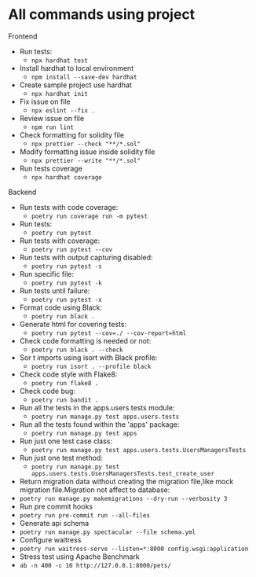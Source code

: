 # All commands using project

Frontend

- Run tests:
  - `npx hardhat test`
- Install hardhat to local environment
  - `npm install --save-dev hardhat`
- Create sample project use hardhat
  - `npx hardhat init`
- Fix issue on file
  - `npx eslint --fix .`
- Review issue on file
  - `npm run lint`
- Check formatting for solidity file
  - `npx prettier --check "**/*.sol"`
- Modify formatting issue inside solidity file
  - `npx prettier --write "**/*.sol"`
- Run tests coverage
  - `npx hardhat coverage`

Backend

- Run tests with code coverage:
  - `poetry run coverage run -m pytest`
- Run tests:
  - `poetry run pytest`
- Run tests with coverage:
  - `poetry run pytest --cov`
- Run tests with output capturing disabled:
  - `poetry run pytest -s`
- Run specific file:
  - `poetry run pytest -k`
- Run tests until failure:
  - `poetry run pytest -x`
- Format code using Black:
  - `poetry run black .`
- Generate html for covering tests:
  - `poetry run pytest --cov=./ --cov-report=html`
- Check code formatting is needed or not:
  - `poetry run black . --check`
- Sor t imports using isort with Black profile:
  - `poetry run isort . --profile black`
- Check code style with Flake8:
  - `poetry run flake8 .`
- Check code bug:
  - `poetry run bandit .`
- Run all the tests in the apps.users.tests module:
  - `poetry run manage.py test apps.users.tests`
- Run all the tests found within the 'apps' package:
  - `poetry run manage.py test apps`
- Run just one test case class:
  - `poetry run manage.py test apps.users.tests.UsersManagersTests`
- Run just one test method:
  - `poetry run manage.py test apps.users.tests.UsersManagersTests.test_create_user`
- Return migration data without creating the migration file,like mock migration file.Migration not affect to database:
- `poetry run manage.py makemigrations --dry-run --verbosity 3`
- Run pre commit hooks
- `poetry run pre-commit run --all-files`
- Generate api schema
- `poetry run manage.py spectacular --file schema.yml`
- Configure waitress
- `poetry run waitress-serve --listen=*:8000 config.wsgi:application`
- Stress test using Apache Benchmark
- `ab -n 400 -c 10 http://127.0.0.1:8000/pets/`
